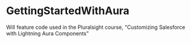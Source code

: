 # GettingStartedWithAura
Will feature code used in the Pluralsight course, "Customizing Salesforce with Lightning Aura Components"
